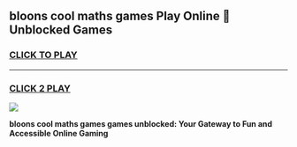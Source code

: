
## bloons cool maths games Play Online 👋 Unblocked Games
<h3>
<a href="https://news.freeplayer.one?title=bloons_cool_maths_games&ref=17CMG">CLICK TO PLAY</a></h3>
<hr>

<h3>
<a href="https://news.freeplayer.one?title=bloons_cool_maths_games&ref=17CMG">CLICK 2 PLAY</a>
  
</h3>

<a href="https://news.freeplayer.one?title=bloons_cool_maths_games&ref=17CMG/"><img src="https://clearcache.store/games.png"></a>


**bloons cool maths games games unblocked: Your Gateway to Fun and Accessible Online Gaming**
